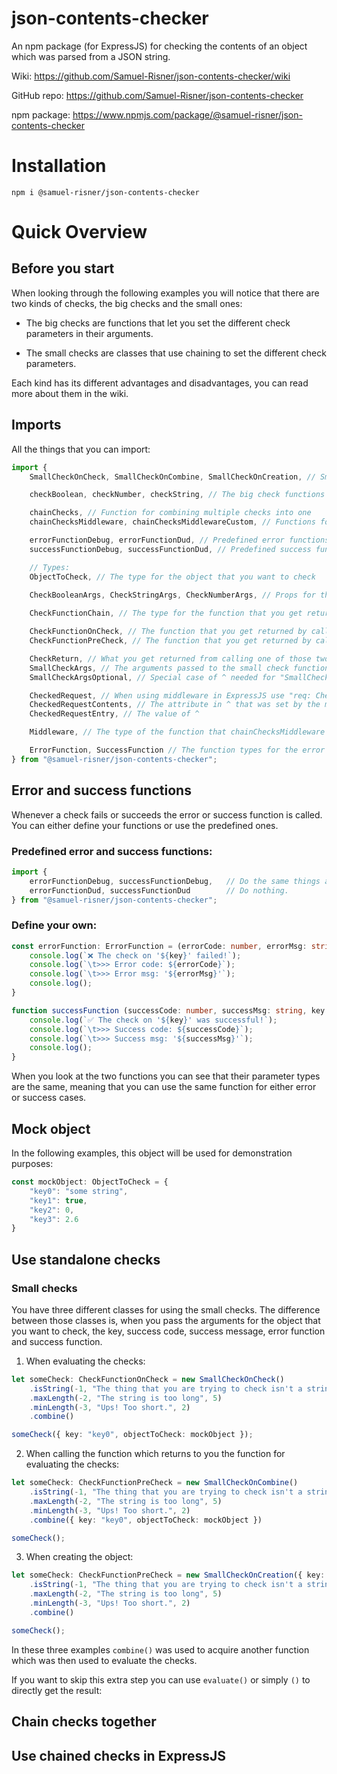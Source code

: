 # json-contents-checker

An npm package (for ExpressJS) for checking the contents of an object which was parsed from a JSON string.

Wiki: https://github.com/Samuel-Risner/json-contents-checker/wiki

GitHub repo: https://github.com/Samuel-Risner/json-contents-checker

npm package: https://www.npmjs.com/package/@samuel-risner/json-contents-checker

# Installation

```shell
npm i @samuel-risner/json-contents-checker
```

# Quick Overview

## Before you start

When looking through the following examples you will notice that there are two kinds of checks, the big checks and the small ones:

- The big checks are functions that let you set the different check parameters in their arguments.

- The small checks are classes that use chaining to set the different check parameters.

Each kind has its different advantages and disadvantages, you can read more about them in the wiki.

## Imports

All the things that you can import:

```ts
import {
    SmallCheckOnCheck, SmallCheckOnCombine, SmallCheckOnCreation, // Small check classes

    checkBoolean, checkNumber, checkString, // The big check functions

    chainChecks, // Function for combining multiple checks into one
    chainChecksMiddleware, chainChecksMiddlewareCustom, // Functions for chaining multiple checks together and using them as ExpressJS middleware

    errorFunctionDebug, errorFunctionDud, // Predefined error functions
    successFunctionDebug, successFunctionDud, // Predefined success functions

    // Types:
    ObjectToCheck, // The type for the object that you want to check

    CheckBooleanArgs, CheckStringArgs, CheckNumberArgs, // Props for the big check functions
    
    CheckFunctionChain, // The type for the function that you get returned by calling one of: "checkString", "checkBoolean", "checkNumber" or "combineChain" on a small check class

    CheckFunctionOnCheck, // The function that you get returned by calling "combine" on "SmallCheckOnCheck"
    CheckFunctionPreCheck, // The function that you get returned by calling "combine" on "SmallCheckOnCreation" or "SmallCheckOnCombine"

    CheckReturn, // What you get returned from calling one of those two function types ^
    SmallCheckArgs, // The arguments passed to the small check functions ("CheckFunctionOnCheck") or classes ("combine" on "SmallCheckOnCombine" or the constructor on "SmallCheckOnCreation")
    SmallCheckArgsOptional, // Special case of ^ needed for "SmallCheckOnCreation"

    CheckedRequest, // When using middleware in ExpressJS use "req: CheckedRequest" instead of "req: Request"
    CheckedRequestContents, // The attribute in ^ that was set by the middleware
    CheckedRequestEntry, // The value of ^

    Middleware, // The type of the function that chainChecksMiddleware returns

    ErrorFunction, SuccessFunction // The function types for the error and success functions
} from "@samuel-risner/json-contents-checker";
```

## Error and success functions

Whenever a check fails or succeeds the error or success function is called. You can either define your functions or use the predefined ones.

### Predefined error and success functions:

```ts
import {
    errorFunctionDebug, successFunctionDebug,   // Do the same things as the two functions defined below.
    errorFunctionDud, successFunctionDud        // Do nothing.
} from "@samuel-risner/json-contents-checker";
```

### Define your own:

```ts
const errorFunction: ErrorFunction = (errorCode: number, errorMsg: string, key: string): void => {
    console.log(`❌ The check on '${key}' failed!`);
    console.log(`\t>>> Error code: ${errorCode}`);
    console.log(`\t>>> Error msg: '${errorMsg}'`);
    console.log();
}

function successFunction (successCode: number, successMsg: string, key: string): void {
    console.log(`✅ The check on '${key}' was successful!`);
    console.log(`\t>>> Success code: ${successCode}`);
    console.log(`\t>>> Success msg: '${successMsg}'`);
    console.log();
}
```

When you look at the two functions you can see that their parameter types are the same, meaning that you can use the same function for either error or success cases.

## Mock object

In the following examples, this object will be used for demonstration purposes:

```ts
const mockObject: ObjectToCheck = {
    "key0": "some string",
    "key1": true,
    "key2": 0,
    "key3": 2.6
}
```

## Use standalone checks

### Small checks

You have three different classes for using the small checks. The difference between those classes is, when you pass the arguments for the object that you want to check, the key, success code, success message, error function and success function.

1. When evaluating the checks:

```ts
let someCheck: CheckFunctionOnCheck = new SmallCheckOnCheck()
    .isString(-1, "The thing that you are trying to check isn't a string.")
    .maxLength(-2, "The string is too long", 5)
    .minLength(-3, "Ups! Too short.", 2)
    .combine()

someCheck({ key: "key0", objectToCheck: mockObject });
```

2. When calling the function which returns to you the function for evaluating the checks:

```ts
let someCheck: CheckFunctionPreCheck = new SmallCheckOnCombine()
    .isString(-1, "The thing that you are trying to check isn't a string.")
    .maxLength(-2, "The string is too long", 5)
    .minLength(-3, "Ups! Too short.", 2)
    .combine({ key: "key0", objectToCheck: mockObject })

someCheck();
```

3. When creating the object:

```ts
let someCheck: CheckFunctionPreCheck = new SmallCheckOnCreation({ key: "key0", objectToCheck: mockObject })
    .isString(-1, "The thing that you are trying to check isn't a string.")
    .maxLength(-2, "The string is too long", 5)
    .minLength(-3, "Ups! Too short.", 2)
    .combine()

someCheck();
```

In these three examples `combine()` was used to acquire another function which was then used to evaluate the checks.

If you want to skip this extra step you can use `evaluate()` or simply `()` to directly get the result:

## Chain checks together

## Use chained checks in ExpressJS

```ts

```
